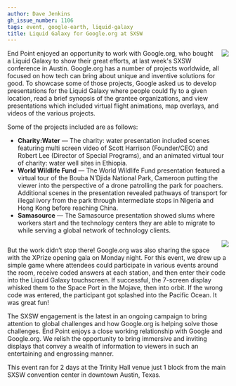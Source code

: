 ```yaml
---
author: Dave Jenkins
gh_issue_number: 1106
tags: event, google-earth, liquid-galaxy
title: Liquid Galaxy for Google.org at SXSW
---
```


<div class="separator" style="clear: both; text-align: center;"><a href="/blog/2015/03/24/liquid-galaxy-for-googleorg-at-sxsw/image-0-big.jpeg" imageanchor="1" style="clear: right; float: right; margin-bottom: 1em; margin-left: 1em;"><img border="0" src="/blog/2015/03/24/liquid-galaxy-for-googleorg-at-sxsw/image-0.jpeg"/></a></div>

End Point enjoyed an opportunity to work with Google.org, who bought a Liquid Galaxy to show their great efforts, at last week's SXSW conference in Austin. Google.org has a number of projects worldwide, all focused on how tech can bring about unique and inventive solutions for good. To showcase some of those projects, Google asked us to develop presentations for the Liquid Galaxy where people could fly to a given location, read a brief synopsis of the grantee organizations, and view presentations which included virtual flight animations, map overlays, and videos of the various projects.

Some of the projects included are as follows:

- **Charity:Water** — The charity: water presentation included scenes featuring multi screen video of Scott Harrison (Founder/CEO) and Robert Lee (Director of Special Programs), and an animated virtual tour of charity: water well sites in Ethiopia.
- **World Wildlife Fund** — The World Wildlife Fund presentation featured a virtual tour of the Bouba N’Djida National Park, Cameroon putting the viewer into the perspective of a drone patrolling the park for poachers. Additional scenes in the presentation revealed pathways of transport for illegal ivory from the park through intermediate stops in Nigeria and Hong Kong before reaching China.
- **Samasource** — The Samasource presentation showed slums where workers start and the technology centers they are able to migrate to while serving a global network of technology clients.

<div class="separator" style="clear: both; text-align: center;"><a href="/blog/2015/03/24/liquid-galaxy-for-googleorg-at-sxsw/image-1-big.jpeg" imageanchor="1" style="clear: right; float: right; margin-bottom: 1em; margin-left: 1em;"><img border="0" src="/blog/2015/03/24/liquid-galaxy-for-googleorg-at-sxsw/image-1.jpeg"/></a></div>

But the work didn’t stop there! Google.org was also sharing the space with the XPrize opening gala on Monday night. For this event, we drew up a simple game where attendees could participate in various events around the room, receive coded answers at each station, and then enter their code into the Liquid Galaxy touchscreen. If successful, the 7-screen display whisked them to the Space Port in the Mojave, then into orbit. If the wrong code was entered, the participant got splashed into the Pacific Ocean. It was great fun!

The SXSW engagement is the latest in an ongoing campaign to bring attention to global challenges and how Google.org is helping solve those challenges. End Point enjoys a close working relationship with Google and Google.org. We relish the opportunity to bring immersive and inviting displays that convey a wealth of information to viewers in such an entertaining and engrossing manner.

This event ran for 2 days at the Trinity Hall venue just 1 block from the main SXSW convention center in downtown Austin, Texas.
